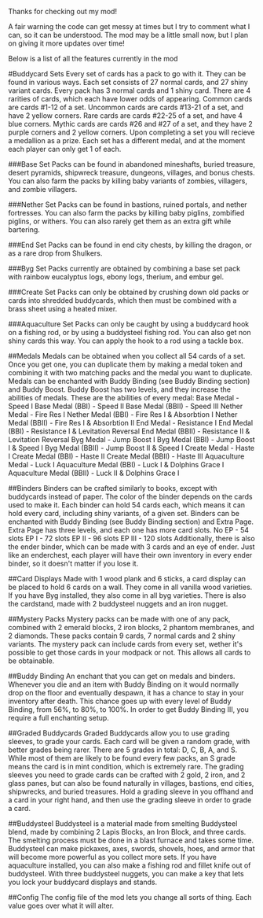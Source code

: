 Thanks for checking out my mod!

A fair warning the code can get messy at times but I try to comment what I can,
so it can be understood. The mod may be a little small now, but I plan on giving
it more updates over time!

Below is a list of all the features currently in the mod

#Buddycard Sets
Every set of cards has a pack to go with it. They can be found in various ways.
Each set consists of 27 normal cards, and 27 shiny variant cards. Every pack
has 3 normal cards and 1 shiny card. There are 4 rarities of cards, which each
have lower odds of appearing. Common cards are cards #1-12 of a set. Uncommon
cards are cards #13-21 of a set, and have 2 yellow corners. Rare cards are cards
#22-25 of a set, and have 4 blue corners. Mythic cards are cards #26 and #27 of
a set, and they have 2 purple corners and 2 yellow corners. Upon completing a set
you will recieve a medallion as a prize. Each set has a different medal, and at
the moment each player can only get 1 of each.

###Base Set
Packs can be found in abandoned mineshafts, buried treasure, desert pyramids,
shipwreck treasure, dungeons, villages, and bonus chests. You can also farm the
packs by killing baby variants of zombies, villagers, and zombie villagers.

###Nether Set
Packs can be found in bastions, ruined portals, and nether fortresses. You can also
farm the packs by killing baby piglins, zombified piglins, or withers. You can also
rarely get them as an extra gift while bartering.

###End Set
Packs can be found in end city chests, by killing the dragon, or as a rare drop from
Shulkers.

###Byg Set
Packs currently are obtained by combining a base set pack with rainbow eucalyptus
logs, ebony logs, therium, and embur gel.

###Create Set
Packs can only be obtained by crushing down old packs or cards into shredded
buddycards, which then must be combined with a brass sheet using a heated mixer.

###Aquaculture Set
Packs can only be caught by using a buddycard hook on a fishing rod, or by using a
buddysteel fishing rod. You can also get non shiny cards this way. You can apply
the hook to a rod using a tackle box.

##Medals
Medals can be obtained when you collect all 54 cards of a set. Once you get one,
you can duplicate them by making a medal token and combining it with two matching
packs and the medal you want to duplicate. Medals can be enchanted with Buddy
Binding (see Buddy Binding section) and Buddy Boost. Buddy Boost has two levels,
and they increase the abilities of medals. These are the abilities of every medal:
Base Medal - Speed I
Base Medal (BBI) - Speed II
Base Medal (BBII) - Speed III
Nether Medal - Fire Res I
Nether Medal (BBI) - Fire Res I & Absorbtion I
Nether Medal (BBII) - Fire Res I & Absorbtion II
End Medal - Resistance I
End Medal (BBI) - Resistance I & Levitation Reversal
End Medal (BBII) - Resistance II & Levitation Reversal
Byg Medal - Jump Boost I
Byg Medal (BBI) - Jump Boost I & Speed I
Byg Medal (BBII) - Jump Boost II & Speed I
Create Medal - Haste I
Create Medal (BBI) - Haste II
Create Medal (BBII) - Haste III
Aquaculture Medal - Luck I
Aquaculture Medal (BBI) - Luck I & Dolphins Grace I
Aquaculture Medal (BBII) - Luck II & Dolphins Grace I

##Binders
Binders can be crafted similarly to books, except with buddycards instead of paper.
The color of the binder depends on the cards used to make it. Each binder can hold
54 cards each, which means it can hold every card, including shiny variants, of a
given set. Binders can be enchanted with Buddy Binding (see Buddy Binding section)
and Extra Page. Extra Page has three levels, and each one has more card slots.
No EP - 54 slots
EP I - 72 slots
EP II - 96 slots
EP III - 120 slots
Additionally, there is also the ender binder, which can be made with 3 cards and an
eye of ender. Just like an enderchest, each player will have their own inventory in
every ender binder, so it doesn't matter if you lose it.

##Card Displays
Made with 1 wood plank and 6 sticks, a card display can be placed to hold 6 cards
on a wall. They come in all vanilla wood varieties. If you have Byg installed, they
also come in all byg varieties. There is also the cardstand, made with 2 buddysteel
nuggets and an iron nugget.

##Mystery Packs
Mystery packs can be made with one of any pack, combined with 2 emerald blocks, 2
iron blocks, 2 phantom membranes, and 2 diamonds. These packs contain 9 cards, 7
normal cards and 2 shiny variants. The mystery pack can include cards from every
set, wether it's possible to get those cards in your modpack or not. This allows
all cards to be obtainable.

##Buddy Binding
An enchant that you can get on medals and binders. Whenever you die and an item
with Buddy Binding on it would normally drop on the floor and eventually despawn,
it has a chance to stay in your inventory after death. This chance goes up with
every level of Buddy Binding, from 56%, to 80%, to 100%. In order to get Buddy
Binding III, you require a full enchanting setup.

##Graded Buddycards
Graded Buddycards allow you to use grading sleeves, to grade your cards. Each card
will be given a random grade, with better grades being rarer. There are 5 grades
in total: D, C, B, A, and S. While most of them are likely to be found every few
packs, an S grade means the card is in mint condition, which is extremely rare.
The grading sleeves you need to grade cards can be crafted with 2 gold, 2 iron,
and 2 glass panes, but can also be found naturally in villages, bastions, end
cities, shipwrecks, and buried treasures. Hold a grading sleeve in you offhand
and a card in your right hand, and then use the grading sleeve in order to grade
a card.

##Buddysteel
Buddysteel is a material made from smelting Buddysteel blend, made by combining
2 Lapis Blocks, an Iron Block, and three cards. The smelting process must be done
in a blast furnace and takes some time. Buddysteel can make pickaxes, axes, swords,
shovels, hoes, and armor that will become more powerful as you collect more sets.
If you have aquaculture installed, you can also make a fishing rod and fillet knife
out of buddysteel. With three buddysteel nuggets, you can make a key that lets
you lock your buddycard displays and stands.

##Config
The config file of the mod lets you change all sorts of thing. Each value goes
over what it will alter.
